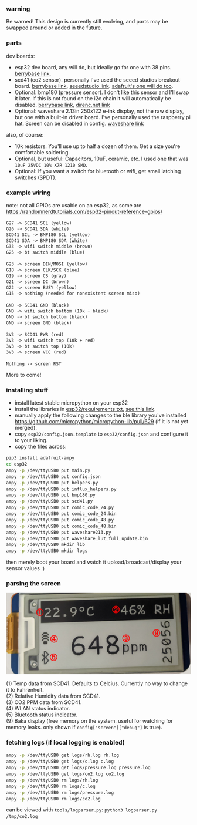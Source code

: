### warning

Be warned! This design is currently still evolving, and parts may be swapped around or added in the future.

### parts

dev boards:

- esp32 dev board, any will do, but ideally go for one with 38 pins. [berrybase link](https://www.berrybase.de/esp32-nodemcu-development-board).
- scd41 (co2 sensor). personally I've used the seeed studios breakout board. [berrybase link](https://www.berrybase.de/seeed-grove-co2-temperature-feuchtigkeits-sensor-scd41), [seeedstudio link](https://www.seeedstudio.com/Grove-CO2-Temperature-Humidity-Sensor-SCD41-p-5025.html). [adafruit's one will do too](https://www.adafruit.com/product/5190).
- Optional: bmp180 (pressure sensor). I don't like this sensor and I'll swap it later. If this is not found on the i2c chain it will automatically be disabled. [berrybase link](https://www.berrybase.de/bmp180-temperatur/luftdrucksensor-shield-fuer-d1-mini), [direnc.net link](https://www.direnc.net/bmp180-dijital-barometrik-sensor)
- Optional: waveshare 2.13in 250x122 e-ink display, not the raw display, but one with a built-in driver board. I've personally used the raspberry pi hat. Screen can be disabled in config. [waveshare link](https://www.waveshare.com/product/2.13inch-e-paper-hat.htm)

also, of course:

- 10k resistors. You'll use up to half a dozen of them. Get a size you're comfortable soldering.
- Optional, but useful: Capacitors, 10uF, ceramic, etc. I used one that was `10uF 25VDC 10% X7R 1210 SMD`.
- Optional: If you want a switch for bluetooth or wifi, get small latching switches (SPDT).

### example wiring

note: not all GPIOs are usable on an esp32, as some are https://randomnerdtutorials.com/esp32-pinout-reference-gpios/

```
G27 -> SCD41 SCL (yellow)
G26 -> SCD41 SDA (white)
SCD41 SCL -> BMP180 SCL (yellow)
SCD41 SDA -> BMP180 SDA (white)
G33 -> wifi switch middle (brown)
G25 -> bt switch middle (blue)

G23 -> screen DIN/MOSI (yellow)
G18 -> screen CLK/SCK (blue)
G19 -> screen CS (gray)
G21 -> screen DC (brown)
G22 -> screen BUSY (yellow)
G15 -> nothing (needed for nonexistent screen miso)

GND -> SCD41 GND (black)
GND -> wifi switch bottom (10k + black)
GND -> bt switch bottom (black)
GND -> screen GND (black)

3V3 -> SCD41 PWR (red)
3V3 -> wifi switch top (10k + red)
3V3 -> bt switch top (10k)
3V3 -> screen VCC (red)

Nothing -> screen RST
```

More to come!

### installing stuff

- install latest stable micropython on your esp32
- install the libraries in [esp32/requirements.txt](esp32/requirements.txt), [see this link](https://docs.micropython.org/en/latest/reference/packages.html).
- manually apply the following changes to the ble library you've installed https://github.com/micropython/micropython-lib/pull/629 (if it is not yet merged).
- copy `esp32/config.json.template` to `esp32/config.json` and configure it to your liking.
- copy the files across:

```bash
pip3 install adafruit-ampy
cd esp32
ampy -p /dev/ttyUSB0 put main.py
ampy -p /dev/ttyUSB0 put config.json
ampy -p /dev/ttyUSB0 put helpers.py
ampy -p /dev/ttyUSB0 put influx_helpers.py
ampy -p /dev/ttyUSB0 put bmp180.py
ampy -p /dev/ttyUSB0 put scd41.py
ampy -p /dev/ttyUSB0 put comic_code_24.py
ampy -p /dev/ttyUSB0 put comic_code_24.bin
ampy -p /dev/ttyUSB0 put comic_code_48.py
ampy -p /dev/ttyUSB0 put comic_code_48.bin
ampy -p /dev/ttyUSB0 put waveshare213.py
ampy -p /dev/ttyUSB0 put waveshare_lut_full_update.bin
ampy -p /dev/ttyUSB0 mkdir lib
ampy -p /dev/ttyUSB0 mkdir logs
```

then merely boot your board and watch it upload/broadcast/display your sensor values :)

### parsing the screen

![avenet42 screen](.repo_assets/screen_data.jpg)

(1) Temp data from SCD41. Defaults to Celcius. Currently no way to change it to Fahrenheit.<br>
(2) Relative Humidity data from SCD41.<br>
(3) CO2 PPM data from SCD41.<br>
(4) WLAN status indicator.<br>
(5) Bluetooth status indicator.<br>
(9) Baka display (free memory on the system. useful for watching for memory leaks. only shown if `config["screen"]["debug"]` is true).

### fetching logs (if local logging is enabled)

```bash
ampy -p /dev/ttyUSB0 get logs/rh.log rh.log
ampy -p /dev/ttyUSB0 get logs/c.log c.log
ampy -p /dev/ttyUSB0 get logs/pressure.log pressure.log
ampy -p /dev/ttyUSB0 get logs/co2.log co2.log
ampy -p /dev/ttyUSB0 rm logs/rh.log
ampy -p /dev/ttyUSB0 rm logs/c.log
ampy -p /dev/ttyUSB0 rm logs/pressure.log
ampy -p /dev/ttyUSB0 rm logs/co2.log
```

can be viewed with `tools/logparser.py`: `python3 logparser.py /tmp/co2.log`
